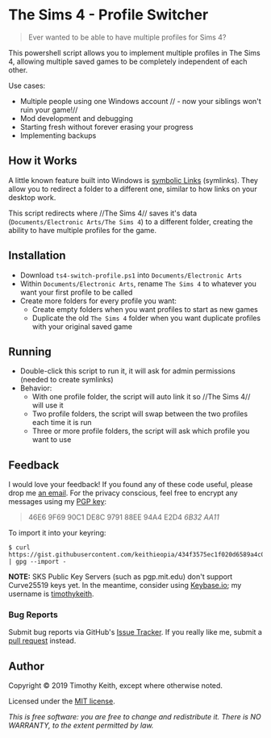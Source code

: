 # The Sims 4 - Profile Switcher

> Ever wanted to be able to have multiple profiles for Sims 4?

This powershell script allows you to implement multiple profiles in The Sims 4,
allowing multiple saved games to be completely independent of each other.

Use cases:

* Multiple people using one Windows account // - now your siblings won't ruin your game!//
* Mod development and debugging
* Starting fresh without forever erasing your progress
* Implementing backups

## How it Works
A little known feature built into Windows is [symbolic Links](https://docs.microsoft.com/en-us/windows/desktop/fileio/symbolic-links) (symlinks).
They allow you to redirect a folder to a different one, similar to how links on
your desktop work.

This script redirects where //The Sims 4// saves it's data (`Documents/Electronic Arts/The Sims 4`)
to a different folder, creating the ability to have multiple profiles for the game.

## Installation
- Download `ts4-switch-profile.ps1` into `Documents/Electronic Arts`
- Within `Documents/Electronic Arts`, rename `The Sims 4` to whatever you want your first profile to be called
- Create more folders for every profile you want:
  - Create empty folders when you want profiles to start as new games
  - Duplicate the old `The Sims 4` folder when you want duplicate profiles with your original saved game

## Running
- Double-click this script to run it, it will ask for admin permissions (needed to create symlinks)
- Behavior:
  - With one profile folder, the script will auto link it so //The Sims 4// will use it
  - Two profile folders, the script will swap between the two profiles each time it is run
  - Three or more profile folders, the script will ask which profile you want to use

## Feedback
I would love your feedback! If you found any of these code useful, please drop me [an email](mailto:timothykeith@gmail.com). For the privacy conscious, feel free to encrypt any messages using my [PGP key](https://gist.githubusercontent.com/keithieopia/434f3575ec1f020d6589a4c01dc0847e/raw/2e0749f2966ff501ee28797a926229c081f7e652/timothykeith.pub.asc):

> 46E6 9F69 90C1 DE8C 9791 88EE 94A4 E2D4 *6B32 AA11*

To import it into your keyring:
```console
$ curl https://gist.githubusercontent.com/keithieopia/434f3575ec1f020d6589a4c01dc0847e/raw/2e0749f2966ff501ee28797a926229c081f7e652/timothykeith.pub.asc | gpg --import -
```

**NOTE:** SKS Public Key Servers (such as pgp.mit.edu) don't support Curve25519 keys yet. In the meantime, consider using [Keybase.io](https://keybase.io/); my username is [timothykeith](https://keybase.io/timothykeith).

### Bug Reports
Submit bug reports via GitHub's [Issue Tracker](https://github.com/keithieopia/ts4-switch-profile/issues).
If you really like me, submit a [pull request](https://github.com/keithieopia/ts4-switch-profile/pulls) instead.


## Author
Copyright &copy; 2019 Timothy Keith, except where otherwise noted.

Licensed under the [MIT license](https://raw.githubusercontent.com/keithieopia/keithieopia.com/master/LICENSE).

*This is free software: you are free to change and redistribute it. There is NO WARRANTY, to the extent permitted by law.*

